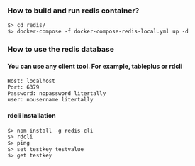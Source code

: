 ### How to build and run redis container?
```
$> cd redis/
$> docker-compose -f docker-compose-redis-local.yml up -d
```
### How to use the redis database
#### You can use any client tool. For example, tableplus or rdcli
```
Host: localhost
Port: 6379
Password: nopassword litertally
user: nousername litertally
```
#### rdcli installation
```
$> npm install -g redis-cli
$> rdcli
$> ping
$> set testkey testvalue
$> get testkey
```
